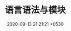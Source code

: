 ---
layout: page
title:  "语言语法与模块"
subtitle: ""
date:   2020-09-13 21:21:21 +0530
categories: ["语言语法与模块"]
---